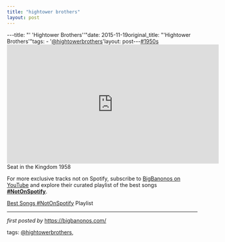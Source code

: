 ```yaml
---
title: "hightower brothers"
layout: post
---
```

---title: "' 'Hightower Brothers''"date: 2015-11-19original_title: "'Hightower Brothers'"tags:  - '[@hightowerbrothers](/tags/hightowerbrothers/)'layout: post---[#1950s](/tags/1950s/) <br /><iframe width="560" height="315" src="https://www.youtube.com/embed/8hctDzej2AY?list=PLtuNtuTatqI2350OnCF7NhX0o_CRBEi8s" frameborder="0" allowfullscreen></iframe>Seat in the Kingdom 1958<!--Subscribe and Playlist Links--><div>    <p>For more exclusive tracks not on Spotify, subscribe to <a href="https://www.youtube.com/[@BigBanonos](/tags/BigBanonos/)" target="_blank">BigBanonos on YouTube</a> and explore their curated playlist of the best songs <strong>[#NotOnSpotify](/tags/NotOnSpotify/)</strong>.</p>    <p><a href="https://www.youtube.com/playlist?list=PLtuNtuTatqI0kFahUCbtbfenC_ET5O_tr" target="_blank">Best Songs [#NotOnSpotify](/tags/NotOnSpotify/) Playlist<br /></a></p></div><hr /><p><em>first posted by</em> <a href="https://bigbanonos.com/" rel="noopener" target="_new">https://bigbanonos.com/</a></p><p>tags: [@hightowerbrothers](/tags/hightowerbrothers/),</p>